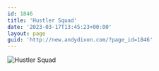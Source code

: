 ```yaml
---
id: 1846
title: 'Hustler Squad'
date: '2023-03-17T13:45:23+00:00'
layout: page
guid: 'http://new.andydixon.com/?page_id=1846'
---
```


![Hustler Squad](https://i0.wp.com/assets.g8x2.ldn.idrivee2-23.com/posters/Hustler%20Squad%2001.jpg?w=1200&ssl=1 "Hustler Squad")